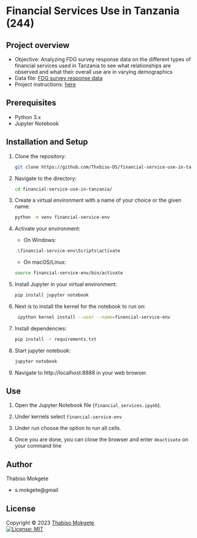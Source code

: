 # Financial Services Use in Tanzania (244)

## Project overview

* Objective: Analyzing FDG survey response data on the different types of financial services used in Tanzania to see what relationships are observed and what their overall use are in varying demographics
* Data file: [FDG survey response data](http://syllabus.africacode.net/projects/data-science-specific/data-visualisation/mobile-money-viz/training.csv)
* Project instructions: [here](http://syllabus.africacode.net/projects/data-science-specific/data-visualisation/mobile-money-viz/)
 

## Prerequisites

- Python 3.x
- Jupyter Notebook

## Installation and Setup

1. Clone the repository:
    ```bash
    git clone https://github.com/Thxbiso-DS/financial-service-use-in-tanzania.git
    ```

2. Navigate to the directory:
    ```bash 
    cd financial-service-use-in-tanzania/
    ```

3. Create a virtual environment with a name of your choice or the given name:
   ```bash
   python -m venv financial-service-env
   ```

4. Activate your environment:
   - On Windows:
    ```powershell 
    .\financial-service-env\Scripts\activate
    ```
   - On macOS/Linux:
    ```bash
    source financial-service-env/bin/activate
    ```
5. Install Jupyter in your virtual environment:
    ```bash
    pip install jupyter notebook
    ```
6. Next is to install the kernel for the notebook to run on:
   ```bash
    ipython kernel install --user --name=financial-service-env
   ```
7. Install dependencies:
    ```bash 
    pip install -r requirements.txt
    ``````
    
8. Start jupyter notebook:
    ```bash
    jupyter notebook
    ```

9.  Navigate to http://localhost:8888 in your web browser.

## Use

1. Open the Jupyter Notebook file (`financial_services.ipynb`).
   
2. Under kernels select `financial-service-env`

3. Under run choose the option to run all cells.
4. Once you are done, you can close the browser and enter `deactivate` on your command line 

## Author 
Thabiso Mokgete  
* s.mokgete@gmail

## License 
Copyright © 2023 [Thabiso Mokgete](https://github.com/Thxbiso-DS).<br />
[![License: MIT](https://img.shields.io/badge/License-MIT-yellow.svg)](https://opensource.org/licenses/MIT)
